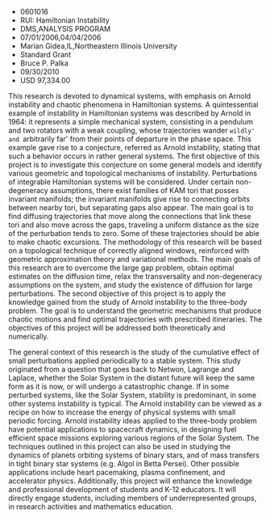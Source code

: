 
* 0601016
* RUI: Hamiltonian Instability
* DMS,ANALYSIS PROGRAM
* 07/01/2006,04/04/2006
* Marian Gidea,IL,Northeastern Illinois University
* Standard Grant
* Bruce P. Palka
* 09/30/2010
* USD 97,334.00

This research is devoted to dynamical systems, with emphasis on Arnold
instability and chaotic phenomena in Hamiltonian systems. A quintessential
example of instability in Hamiltonian systems was described by Arnold in 1964:
it represents a simple mechanical system, consisting in a pendulum and two
rotators with a weak coupling, whose trajectories wander `wildly' and
`arbitrarily far' from their points of departure in the phase space. This
example gave rise to a conjecture, referred as Arnold instability, stating that
such a behavior occurs in rather general systems. The first objective of this
project is to investigate this conjecture on some general models and identify
various geometric and topological mechanisms of instability. Perturbations of
integrable Hamiltonian systems will be considered. Under certain non-degeneracy
assumptions, there exist families of KAM tori that posses invariant manifolds;
the invariant manifolds give rise to connecting orbits between nearby tori, but
separating gaps also appear. The main goal is to find diffusing trajectories
that move along the connections that link these tori and also move across the
gaps, traveling a uniform distance as the size of the perturbation tends to
zero. Some of these trajectories should be able to make chaotic excursions. The
methodology of this research will be based on a topological technique of
correctly aligned windows, reinforced with geometric approximation theory and
variational methods. The main goals of this research are to overcome the large
gap problem, obtain optimal estimates on the diffusion time, relax the
transversality and non-degeneracy assumptions on the system, and study the
existence of diffusion for large perturbations. The second objective of this
project is to apply the knowledge gained from the study of Arnold instability to
the three-body problem. The goal is to understand the geometric mechanisms that
produce chaotic motions and find optimal trajectories with prescribed
itineraries. The objectives of this project will be addressed both theoretically
and numerically.

The general context of this research is the study of the cumulative effect of
small perturbations applied periodically to a stable system. This study
originated from a question that goes back to Netwon, Lagrange and Laplace,
whether the Solar System in the distant future will keep the same form as it is
now, or will undergo a catastrophic change. If in some perturbed systems, like
the Solar System, stability is predominant, in some other systems instability is
typical. The Arnold instability can be viewed as a recipe on how to increase the
energy of physical systems with small periodic forcing. Arnold instability ideas
applied to the three-body problem have potential applications to spacecraft
dynamics, in designing fuel efficient space missions exploring various regions
of the Solar System. The techniques outlined in this project can also be used in
studying the dynamics of planets orbiting systems of binary stars, and of mass
transfers in tight binary star systems (e.g. Algol in Betta Persei). Other
possible applications include heart pacemaking, plasma confinement, and
accelerator physics. Additionally, this project will enhance the knowledge and
professional development of students and K-12 educators. It will directly engage
students, including members of underrepresented groups, in research activities
and mathematics education.





